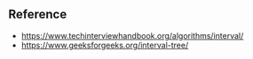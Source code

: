 ## Reference
* https://www.techinterviewhandbook.org/algorithms/interval/
* https://www.geeksforgeeks.org/interval-tree/